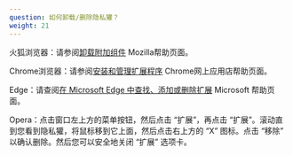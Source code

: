 ```yaml
---
question: 如何卸载/删除隐私獾？
weight: 21
---
```


火狐浏览器：请参阅[卸载附加组件](https://support.mozilla.org/zh-CN/kb/%E5%8D%B8%E8%BD%BD%E9%99%84%E5%8A%A0%E7%BB%84%E4%BB%B6#w_jin-yong-he-shan-chu-kuo-zhan) Mozilla帮助页面。

Chrome浏览器：请参阅[安装和管理扩展程序](https://support.google.com/chrome_webstore/answer/2664769?hl=zh-Hans) Chrome网上应用店帮助页面。

Edge：请查阅[在 Microsoft Edge 中查找、添加或删除扩展](https://support.microsoft.com/zh-cn/microsoft-edge/%E5%9C%A8-microsoft-edge-%E4%B8%AD%E6%9F%A5%E6%89%BE-%E6%B7%BB%E5%8A%A0%E6%88%96%E5%88%A0%E9%99%A4%E6%89%A9%E5%B1%95-f3522273-d067-7435-6a9d-fdb99213e9a8) Microsoft 帮助页面。

Opera：点击窗口左上方的菜单按钮，然后点击 “扩展”，再点击 “扩展”。滚动直到您看到隐私獾，将鼠标移到它上面，然后点击右上方的 “X” 图标。点击 “移除” 以确认删除。然后您可以安全地关闭 “扩展” 选项卡。
